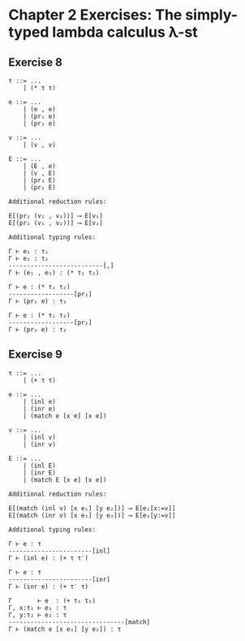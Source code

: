 # Chapter 2 Exercises: The simply-typed lambda calculus λ-st

## Exercise 8

    τ ::= ...
        | (* τ τ)

    e ::= ...
        | (e , e)
        | (pr₁ e)
        | (pr₂ e)

    v ::= ...
        | (v , v)

    E ::= ...
        | (E , e)
        | (v , E)
        | (pr₁ E)
        | (pr₂ E)

    Additional reduction rules:

    E[(pr₁ (v₁ , v₂))] ⟶ E[v₁]
    E[(pr₂ (v₁ , v₂))] ⟶ E[v₂]

    Additional typing rules:

    Γ ⊢ e₁ : τ₁
    Γ ⊢ e₂ : τ₂
    --------------------------[,]
    Γ ⊢ (e₁ , e₂) : (* τ₁ τ₂)

    Γ ⊢ e : (* τ₁ τ₂)
    ------------------[pr₁]
    Γ ⊢ (pr₁ e) : τ₁

    Γ ⊢ e : (* τ₁ τ₂)
    ------------------[pr₂]
    Γ ⊢ (pr₂ e) : τ₂

## Exercise 9

    τ ::= ...
        | (+ τ τ)

    e ::= ...
        | (inl e)
        | (inr e)
        | (match e [x e] [x e])

    v ::= ...
        | (inl v)
        | (inr v)

    E ::= ...
        | (inl E)
        | (inr E)
        | (match E [x e] [x e])

    Additional reduction rules:

    E[(match (inl v) [x e₁] [y e₂])] ⟶ E[e₁[x:=v]]
    E[(match (inr v) [x e₁] [y e₂])] ⟶ E[e₂[y:=v]]

    Additional typing rules:

    Γ ⊢ e : τ
    -----------------------[inl]
    Γ ⊢ (inl e) : (+ τ τ′)

    Γ ⊢ e : τ
    -----------------------[inr]
    Γ ⊢ (inr e) : (+ τ′ τ)

    Γ       ⊢ e  : (+ τ₁ τ₂)
    Γ, x:τ₁ ⊢ e₁ : τ
    Γ, y:τ₂ ⊢ e₂ : τ
    --------------------------------[match]
    Γ ⊢ (match e [x e₁] [y e₂]) : τ
